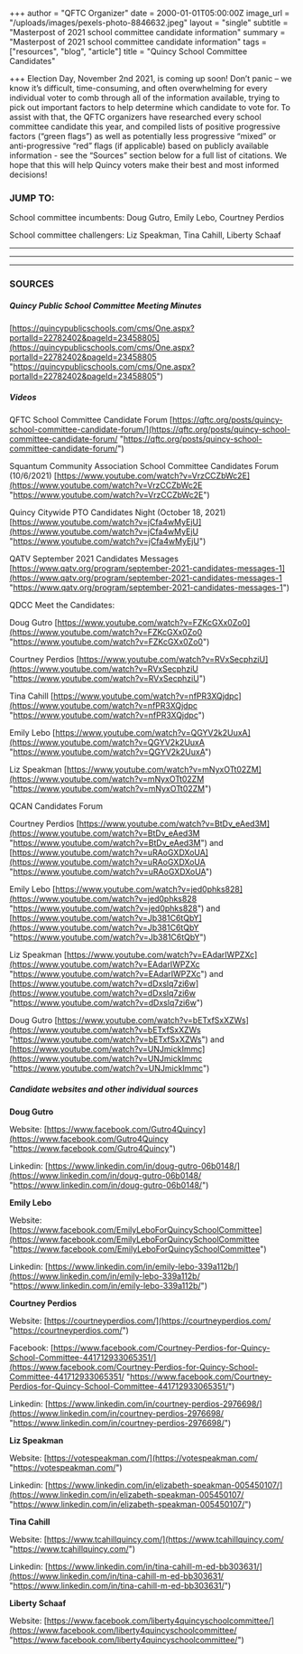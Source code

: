 +++
author = "QFTC Organizer"
date = 2000-01-01T05:00:00Z
image_url = "/uploads/images/pexels-photo-8846632.jpeg"
layout = "single"
subtitle = "Masterpost of 2021 school committee candidate information"
summary = "Masterpost of 2021 school committee candidate information"
tags = ["resources", "blog", "article"]
title = "Quincy School Committee Candidates"

+++
Election Day, November 2nd 2021, is coming up soon! Don’t panic – we know it’s difficult, time-consuming, and often overwhelming for every individual voter to comb through all of the information available, trying to pick out important factors to help determine which candidate to vote for. To assist with that, the QFTC organizers have researched every school committee candidate this year, and compiled lists of positive progressive factors (“green flags”) as well as potentially less progressive “mixed” or anti-progressive “red” flags (if applicable) based on publicly available information - see the “Sources” section below for a full list of citations. We hope that this will help Quincy voters make their best and most informed decisions!

### JUMP TO:

School committee incumbents: Doug Gutro, Emily Lebo, Courtney Perdios

School committee challengers: Liz Speakman, Tina Cahill, Liberty Schaaf

***

***

***

### SOURCES

##### **Quincy Public School Committee Meeting Minutes**

[https://quincypublicschools.com/cms/One.aspx?portalId=22782402&pageId=23458805](https://quincypublicschools.com/cms/One.aspx?portalId=22782402&pageId=23458805 "https://quincypublicschools.com/cms/One.aspx?portalId=22782402&pageId=23458805")

##### **Videos**

QFTC School Committee Candidate Forum [https://qftc.org/posts/quincy-school-committee-candidate-forum/](https://qftc.org/posts/quincy-school-committee-candidate-forum/ "https://qftc.org/posts/quincy-school-committee-candidate-forum/")

Squantum Community Association School Committee Candidates Forum (10/6/2021) [https://www.youtube.com/watch?v=VrzCCZbWc2E](https://www.youtube.com/watch?v=VrzCCZbWc2E "https://www.youtube.com/watch?v=VrzCCZbWc2E")

Quincy Citywide PTO Candidates Night (October 18, 2021) [https://www.youtube.com/watch?v=jCfa4wMyEjU](https://www.youtube.com/watch?v=jCfa4wMyEjU "https://www.youtube.com/watch?v=jCfa4wMyEjU")

QATV September 2021 Candidates Messages [https://www.qatv.org/program/september-2021-candidates-messages-1](https://www.qatv.org/program/september-2021-candidates-messages-1 "https://www.qatv.org/program/september-2021-candidates-messages-1")

QDCC Meet the Candidates:

Doug Gutro [https://www.youtube.com/watch?v=FZKcGXx0Zo0](https://www.youtube.com/watch?v=FZKcGXx0Zo0 "https://www.youtube.com/watch?v=FZKcGXx0Zo0")

Courtney Perdios [https://www.youtube.com/watch?v=RVxSecphziU](https://www.youtube.com/watch?v=RVxSecphziU "https://www.youtube.com/watch?v=RVxSecphziU")

Tina Cahill [https://www.youtube.com/watch?v=nfPR3XQjdpc](https://www.youtube.com/watch?v=nfPR3XQjdpc "https://www.youtube.com/watch?v=nfPR3XQjdpc")

Emily Lebo [https://www.youtube.com/watch?v=QGYV2k2UuxA](https://www.youtube.com/watch?v=QGYV2k2UuxA "https://www.youtube.com/watch?v=QGYV2k2UuxA")

Liz Speakman [https://www.youtube.com/watch?v=mNyxOTt02ZM](https://www.youtube.com/watch?v=mNyxOTt02ZM "https://www.youtube.com/watch?v=mNyxOTt02ZM")

QCAN Candidates Forum

Courtney Perdios [https://www.youtube.com/watch?v=BtDv_eAed3M](https://www.youtube.com/watch?v=BtDv_eAed3M "https://www.youtube.com/watch?v=BtDv_eAed3M") and [https://www.youtube.com/watch?v=uRAoGXDXoUA](https://www.youtube.com/watch?v=uRAoGXDXoUA "https://www.youtube.com/watch?v=uRAoGXDXoUA")

Emily Lebo [https://www.youtube.com/watch?v=jed0phks828](https://www.youtube.com/watch?v=jed0phks828 "https://www.youtube.com/watch?v=jed0phks828") and [https://www.youtube.com/watch?v=Jb381C6tQbY](https://www.youtube.com/watch?v=Jb381C6tQbY "https://www.youtube.com/watch?v=Jb381C6tQbY")

Liz Speakman [https://www.youtube.com/watch?v=EAdarIWPZXc](https://www.youtube.com/watch?v=EAdarIWPZXc "https://www.youtube.com/watch?v=EAdarIWPZXc") and [https://www.youtube.com/watch?v=dDxslq7zi6w](https://www.youtube.com/watch?v=dDxslq7zi6w "https://www.youtube.com/watch?v=dDxslq7zi6w")

Doug Gutro [https://www.youtube.com/watch?v=bETxfSxXZWs](https://www.youtube.com/watch?v=bETxfSxXZWs "https://www.youtube.com/watch?v=bETxfSxXZWs") and [https://www.youtube.com/watch?v=UNJmickImmc](https://www.youtube.com/watch?v=UNJmickImmc "https://www.youtube.com/watch?v=UNJmickImmc")

##### **Candidate websites and other individual sources**

**Doug Gutro**

Website: [https://www.facebook.com/Gutro4Quincy](https://www.facebook.com/Gutro4Quincy "https://www.facebook.com/Gutro4Quincy")

Linkedin: [https://www.linkedin.com/in/doug-gutro-06b0148/](https://www.linkedin.com/in/doug-gutro-06b0148/ "https://www.linkedin.com/in/doug-gutro-06b0148/")

**Emily Lebo**

Website: [https://www.facebook.com/EmilyLeboForQuincySchoolCommittee](https://www.facebook.com/EmilyLeboForQuincySchoolCommittee "https://www.facebook.com/EmilyLeboForQuincySchoolCommittee")

Linkedin: [https://www.linkedin.com/in/emily-lebo-339a112b/](https://www.linkedin.com/in/emily-lebo-339a112b/ "https://www.linkedin.com/in/emily-lebo-339a112b/")

**Courtney Perdios**

Website: [https://courtneyperdios.com/](https://courtneyperdios.com/ "https://courtneyperdios.com/")

Facebook: [https://www.facebook.com/Courtney-Perdios-for-Quincy-School-Committee-441712933065351/](https://www.facebook.com/Courtney-Perdios-for-Quincy-School-Committee-441712933065351/ "https://www.facebook.com/Courtney-Perdios-for-Quincy-School-Committee-441712933065351/")

Linkedin: [https://www.linkedin.com/in/courtney-perdios-2976698/](https://www.linkedin.com/in/courtney-perdios-2976698/ "https://www.linkedin.com/in/courtney-perdios-2976698/")

**Liz Speakman**

Website: [https://votespeakman.com/](https://votespeakman.com/ "https://votespeakman.com/")

Linkedin: [https://www.linkedin.com/in/elizabeth-speakman-005450107/](https://www.linkedin.com/in/elizabeth-speakman-005450107/ "https://www.linkedin.com/in/elizabeth-speakman-005450107/")

**Tina Cahill**

Website: [https://www.tcahillquincy.com/](https://www.tcahillquincy.com/ "https://www.tcahillquincy.com/")

Linkedin: [https://www.linkedin.com/in/tina-cahill-m-ed-bb303631/](https://www.linkedin.com/in/tina-cahill-m-ed-bb303631/ "https://www.linkedin.com/in/tina-cahill-m-ed-bb303631/")

**Liberty Schaaf**

Website: [https://www.facebook.com/liberty4quincyschoolcommittee/](https://www.facebook.com/liberty4quincyschoolcommittee/ "https://www.facebook.com/liberty4quincyschoolcommittee/")